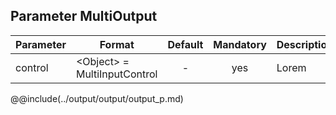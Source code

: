 ## Parameter MultiOutput
|	Parameter			|			Format			|	Default					|	Mandatory	|	Description				| 
|		---				|			---				|	:---:					|	:---:		|		---					|
|	control	|	<dt>&lt;Object&gt; = MultiInputControl	|	-	|	yes	|	Lorem	|


@@include(../output/output/output_p.md) 